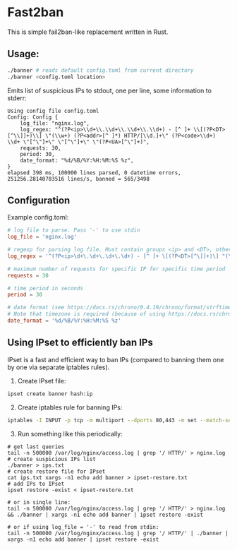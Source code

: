 # Fast2ban

This is simple fail2ban-like replacement written in Rust.

## Usage:
```bash
./banner # reads default config.toml from current directory
./banner <config.toml location>
```

Emits list of suspicious IPs to stdout, one per line, some information to stderr:

```
Using config file config.toml
Config: Config {
    log_file: "nginx.log",
    log_regex: "^(?P<ip>\\d+\\.\\d+\\.\\d+\\.\\d+) - [^ ]+ \\[(?P<DT>[^\\]]+)\\] \"(\\w+) (?P<addr>[^ ]*) HTTP/[\\d.]+\" (?P<code>\\d+) \\d+ \"[^\"]+\" \"[^\"]+\" \"(?P<UA>[^\"]+)",
    requests: 30,
    period: 30,
    date_format: "%d/%B/%Y:%H:%M:%S %z",
}
elapsed 398 ms, 100000 lines parsed, 0 datetime errors, 251256.28140703516 lines/s, banned = 565/3498
```

## Configuration

Example config.toml:
```toml
# log file to parse. Pass '-' to use stdin
log_file = 'nginx.log'

# regexp for parsing log file. Must contain groups <ip> and <DT>, other groups are ignored for now
log_regex = '^(?P<ip>\d+\.\d+\.\d+\.\d+) - [^ ]+ \[(?P<DT>[^\]]+)\] "(\w+) (?P<addr>[^ ]*) HTTP/[\d.]+" (?P<code>\d+) \d+ "[^"]+" "[^"]+" "(?P<UA>[^"]+)'

# maximum number of requests for specific IP for specific time period
requests = 30

# time period in seconds
period = 30

# date format (see https://docs.rs/chrono/0.4.19/chrono/format/strftime/index.html for syntax).
# Note that timezone is required (because of using https://docs.rs/chrono/0.4.19/chrono/struct.DateTime.html#method.parse_from_str method)
date_format = '%d/%B/%Y:%H:%M:%S %z'
```

## Using IPset to efficiently ban IPs

IPset is a fast and efficient way to ban IPs (compared to banning them one by one via separate iptables rules).


1. Create IPset file:
```bash
ipset create banner hash:ip
```

2. Create iptables rule for banning IPs:
```bash
iptables -I INPUT -p tcp -m multiport --dports 80,443 -m set --match-set banner src -j DROP
```

3. Run something like this periodically:
```
# get last queries
tail -n 500000 /var/log/nginx/access.log | grep '/ HTTP/' > nginx.log
# create suspicious IPs list
./banner > ips.txt
# create restore file for IPset
cat ips.txt xargs -n1 echo add banner > ipset-restore.txt
# add IPs to IPset 
ipset restore -exist < ipset-restore.txt

# or in single line:
tail -n 500000 /var/log/nginx/access.log | grep '/ HTTP/' > nginx.log && ./banner | xargs -n1 echo add banner | ipset restore -exist

# or if using log_file = '-' to read from stdin:
tail -n 500000 /var/log/nginx/access.log | grep '/ HTTP/' | ./banner | xargs -n1 echo add banner | ipset restore -exist
```
